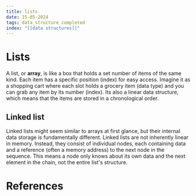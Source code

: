 ```yaml
---
title: lists
date: 15-05-2024
tags: data_structure completed 
index: "[[data structures]]"
---
```


# Lists
A list, or **array**,  is like a box that holds a set number of items of the same kind. Each item has a specific position (index) for easy access. Imagine it as a shopping cart where each slot holds a grocery item (data type) and you can grab any item by its number (index).
Its also a linear data structure, which means that the items are stored in a chronological order. 
## Linked list
Linked lists might seem similar to arrays at first glance, but their internal data storage is fundamentally different. Linked lists are not inherently linear in memory. Instead, they consist of individual nodes, each containing data and a reference (often a memory address) to the next node in the sequence. This means a node only knows about its own data and the next element in the chain, not the entire list's structure.

# References